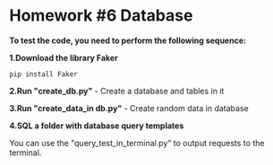 # Homework #6 Database

**To test the code, you need to perform the following sequence:**

**1.Download the library Faker**

    pip install Faker

**2.Run "сreate_db.py"** - Create a database and tables in it

**3.Run "create_data_in db.py"** - Create random data in database

**4.SQL a folder with database query templates**

You can use the "query_test_in_terminal.py" to output requests to the terminal.
